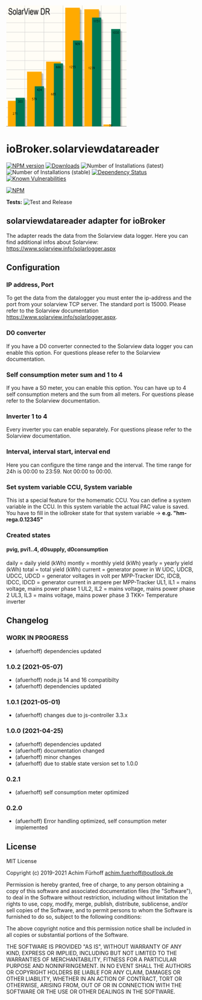 ![Logo](admin/solarviewdatareader.png)
# ioBroker.solarviewdatareader

[![NPM version](https://img.shields.io/npm/v/iobroker.solarviewdatareader.svg)](https://www.npmjs.com/package/iobroker.solarviewdatareader)
[![Downloads](https://img.shields.io/npm/dm/iobroker.solarviewdatareader.svg)](https://www.npmjs.com/package/iobroker.solarviewdatareader)
![Number of Installations (latest)](https://iobroker.live/badges/solarviewdatareader-installed.svg)
![Number of Installations (stable)](https://iobroker.live/badges/solarviewdatareader-stable.svg)
[![Dependency Status](https://img.shields.io/david/afuerhoff/iobroker.solarviewdatareader.svg)](https://david-dm.org/afuerhoff/iobroker.solarviewdatareader)
[![Known Vulnerabilities](https://snyk.io/test/github/afuerhoff/ioBroker.solarviewdatareader/badge.svg)](https://snyk.io/test/github/afuerhoff/ioBroker.solarviewdatareader)

[![NPM](https://nodei.co/npm/iobroker.solarviewdatareader.png?downloads=true)](https://nodei.co/npm/iobroker.solarviewdatareader/)

**Tests:** ![Test and Release](https://github.com/afuerhoff/ioBroker.solarviewdatareader/workflows/Test%20and%20Release/badge.svg)

## solarviewdatareader adapter for ioBroker

The adapter reads the data from the Solarview data logger.
Here you can find additional infos about Solarview: https://www.solarview.info/solarlogger.aspx


## Configuration

### IP address, Port
To get the data from the datalogger you must enter the ip-address and the port from your solarview TCP server. 
The standard port is 15000. Please refer to the Solarview documentation https://www.solarview.info/solarlogger.aspx.

### D0 converter
If you have a D0 converter connected to the Solarview data logger you can enable this option.
For questions please refer to the Solarview documentation.

### Self consumption meter sum and 1 to 4
If you have a S0 meter, you can enable this option. 
You can have up to 4 self consumption meters and the sum from all meters.
For questions please refer to the Solarview documentation.

### Inverter 1 to 4
Every inverter you can enable separately.
For questions please refer to the Solarview documentation.

### Interval, interval start, interval end
Here you can configure the time range and the interval. The time range for 24h is 00:00 to 23:59.
Not 00:00 to 00:00.

### Set system variable CCU, System variable
This ist a special feature for the homematic CCU. You can define a system variable in the CCU.
In this system variable the actual PAC value is saved.
You have to fill in the ioBroker state for that system variable -> **e.g. "hm-rega.0.12345"**

### Created states
#### pvig, pvi1..4, d0supply, d0consumption
daily = daily yield (kWh)
montly = monthly yield (kWh)
yearly = yearly yield (kWh)
total = total yield (kWh)
current = generator power in W
UDC, UDCB, UDCC, UDCD = generator voltages in volt per MPP-Tracker
IDC, IDCB, IDCC, IDCD = generator current in ampere per MPP-Tracker
UL1, IL1 = mains voltage, mains power phase 1
UL2, IL2 = mains voltage, mains power phase 2
UL3, IL3 = mains voltage, mains power phase 3
TKK= Temperature inverter

## Changelog
<!--
	Placeholder for the next version (at the beginning of the line):
	### __WORK IN PROGRESS__
-->
### __WORK IN PROGRESS__
* (afuerhoff) dependencies updated

### 1.0.2 (2021-05-07)
* (afuerhoff) node.js 14 and 16 compatibilty
* (afuerhoff) dependencies updated

### 1.0.1 (2021-05-01)
* (afuerhoff) changes due to js-controller 3.3.x

### 1.0.0 (2021-04-25)
* (afuerhoff) dependencies updated
* (afuerhoff) documentation changed
* (afuerhoff) minor changes
* (afuerhoff) due to stable state version set to 1.0.0

### 0.2.1
* (afuerhoff) self consumption meter optimized
### 0.2.0
* (afuerhoff) Error handling optimized, self consumption meter implemented
## License
MIT License

Copyright (c) 2019-2021 Achim Fürhoff <achim.fuerhoff@outlook.de>

Permission is hereby granted, free of charge, to any person obtaining a copy
of this software and associated documentation files (the "Software"), to deal
in the Software without restriction, including without limitation the rights
to use, copy, modify, merge, publish, distribute, sublicense, and/or sell
copies of the Software, and to permit persons to whom the Software is
furnished to do so, subject to the following conditions:

The above copyright notice and this permission notice shall be included in all
copies or substantial portions of the Software.

THE SOFTWARE IS PROVIDED "AS IS", WITHOUT WARRANTY OF ANY KIND, EXPRESS OR
IMPLIED, INCLUDING BUT NOT LIMITED TO THE WARRANTIES OF MERCHANTABILITY,
FITNESS FOR A PARTICULAR PURPOSE AND NONINFRINGEMENT. IN NO EVENT SHALL THE
AUTHORS OR COPYRIGHT HOLDERS BE LIABLE FOR ANY CLAIM, DAMAGES OR OTHER
LIABILITY, WHETHER IN AN ACTION OF CONTRACT, TORT OR OTHERWISE, ARISING FROM,
OUT OF OR IN CONNECTION WITH THE SOFTWARE OR THE USE OR OTHER DEALINGS IN THE
SOFTWARE.